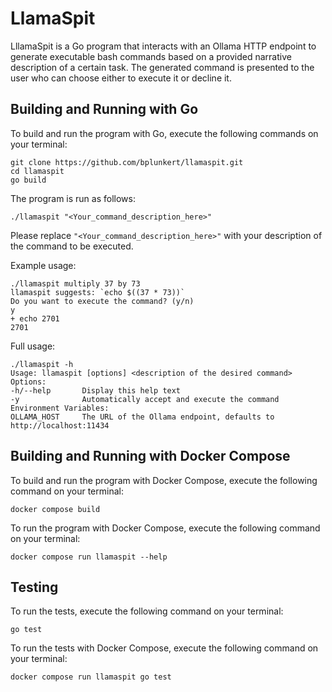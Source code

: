 # LlamaSpit

LllamaSpit is a Go program that interacts with an Ollama HTTP endpoint to generate executable bash commands based on a provided narrative description of a certain task. The generated command is presented to the user who can choose either to execute it or decline it.

## Building and Running with Go

To build and run the program with Go, execute the following commands on your terminal:

```
git clone https://github.com/bplunkert/llamaspit.git
cd llamaspit
go build
```

The program is run as follows:
```
./llamaspit "<Your_command_description_here>"
```

Please replace `"<Your_command_description_here>"` with your description of the command to be executed.

Example usage:
```
./llamaspit multiply 37 by 73
llamaspit suggests: `echo $((37 * 73))`
Do you want to execute the command? (y/n)
y
+ echo 2701
2701
```

Full usage:
```
./llamaspit -h
Usage: llamaspit [options] <description of the desired command>
Options:
-h/--help       Display this help text
-y              Automatically accept and execute the command
Environment Variables:
OLLAMA_HOST     The URL of the Ollama endpoint, defaults to http://localhost:11434
```


## Building and Running with Docker Compose

To build and run the program with Docker Compose, execute the following command on your terminal:
```
docker compose build
```

To run the program with Docker Compose, execute the following command on your terminal:
```
docker compose run llamaspit --help
```
## Testing

To run the tests, execute the following command on your terminal:
```
go test
```

To run the tests with Docker Compose, execute the following command on your terminal:
```
docker compose run llamaspit go test

```